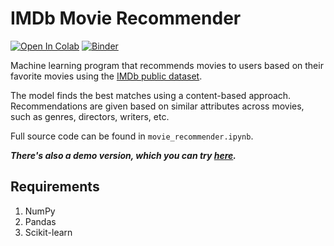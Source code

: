 # IMDb Movie Recommender
[![Open In Colab](https://colab.research.google.com/assets/colab-badge.svg)](https://colab.research.google.com/drive/1ntcAF1rodBA5t_LQTn7R4agkkhrWtR8o)
[![Binder](https://mybinder.org/badge_logo.svg)](https://mybinder.org/v2/gh/SamIAm10/IMDb-Movie-Recommender/HEAD?filepath=movie_recommender_DEMO.ipynb)

Machine learning program that recommends movies to users based on their favorite movies using the [IMDb public dataset](https://www.imdb.com/interfaces/).

The model finds the best matches using a content-based approach. Recommendations are given based on similar attributes across movies, such as genres, directors, writers, etc.

Full source code can be found in `movie_recommender.ipynb`.

***There's also a demo version, which you can try [here](https://colab.research.google.com/drive/1ntcAF1rodBA5t_LQTn7R4agkkhrWtR8o).***

## Requirements
1. NumPy
2. Pandas
3. Scikit-learn
